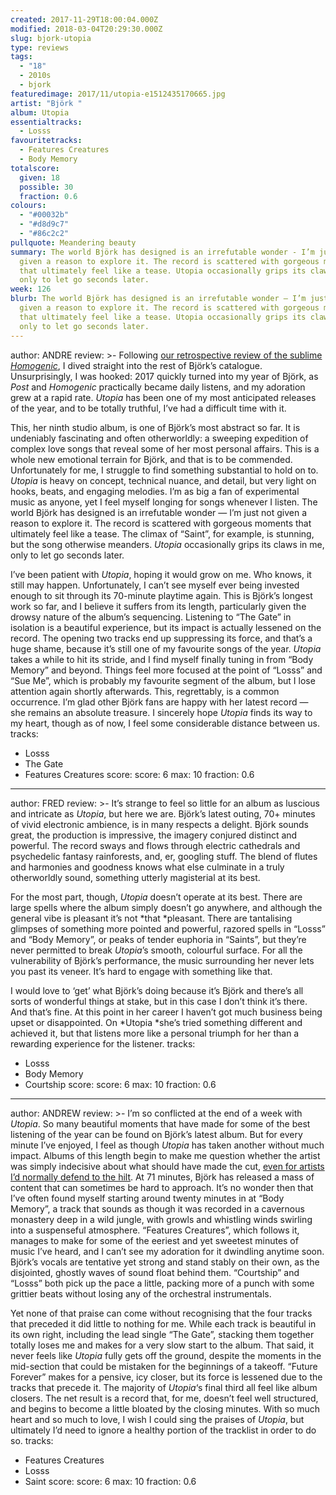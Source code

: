```yaml
---
created: 2017-11-29T18:00:04.000Z
modified: 2018-03-04T20:29:30.000Z
slug: bjork-utopia
type: reviews
tags:
  - "18"
  - 2010s
  - bjork
featuredimage: 2017/11/utopia-e1512435170665.jpg
artist: "Björk "
album: Utopia
essentialtracks:
  - Losss
favouritetracks:
  - Features Creatures
  - Body Memory
totalscore:
  given: 18
  possible: 30
  fraction: 0.6
colours:
  - "#00032b"
  - "#d8d9c7"
  - "#86c2c2"
pullquote: Meandering beauty
summary: The world Björk has designed is an irrefutable wonder - I’m just not
  given a reason to explore it. The record is scattered with gorgeous moments
  that ultimately feel like a tease. Utopia occasionally grips its claws in,
  only to let go seconds later.
week: 126
blurb: The world Björk has designed is an irrefutable wonder – I’m just not
  given a reason to explore it. The record is scattered with gorgeous moments
  that ultimately feel like a tease. Utopia occasionally grips its claws in,
  only to let go seconds later.
---
```

author: ANDRE
review: >-
  Following [our retrospective review of the sublime
  *Homogenic*](<reviews/bjork-homogenic/>), I dived
  straight into the rest of Björk’s catalogue. Unsurprisingly, I was hooked:
  2017 quickly turned into my year of Björk, as *Post* and *Homogenic*
  practically became daily listens, and my adoration grew at a rapid rate.
  *Utopia* has been one of my most anticipated releases of the year, and to be
  totally truthful, I’ve had a difficult time with it.

  This, her ninth studio album, is one of Björk’s most abstract so far. It is undeniably fascinating and often otherworldly: a sweeping expedition of complex love songs that reveal some of her most personal affairs. This is a whole new emotional terrain for Björk, and that is to be commended. Unfortunately for me, I struggle to find something substantial to hold on to. *Utopia* is heavy on concept, technical nuance, and detail, but very light on hooks, beats, and engaging melodies. I’m as big a fan of experimental music as anyone, yet I feel myself longing for songs whenever I listen. The world Björk has designed is an irrefutable wonder — I’m just not given a reason to explore it. The record is scattered with gorgeous moments that ultimately feel like a tease. The climax of “Saint”, for example, is stunning, but the song otherwise meanders. *Utopia* occasionally grips its claws in me, only to let go seconds later.

  I’ve been patient with *Utopia*, hoping it would grow on me. Who knows, it still may happen. Unfortunately, I can’t see myself ever being invested enough to sit through its 70-minute playtime again. This is Björk’s longest work so far, and I believe it suffers from its length, particularly given the drowsy nature of the album’s sequencing. Listening to “The Gate” in isolation is a beautiful experience, but its impact is actually lessened on the record. The opening two tracks end up suppressing its force, and that’s a huge shame, because it’s still one of my favourite songs of the year. *Utopia* takes a while to hit its stride, and I find myself finally tuning in from “Body Memory” and beyond. Things feel more focused at the point of “Losss” and “Sue Me”, which is probably my favourite segment of the album, but I lose attention again shortly afterwards. This, regrettably, is a common occurrence. I’m glad other Björk fans are happy with her latest record — she remains an absolute treasure. I sincerely hope *Utopia* finds its way to my heart, though as of now, I feel some considerable distance between us.
tracks:
  - Losss
  - ­­The Gate
  - ­­Features Creatures
score:
  score: 6
  max: 10
  fraction: 0.6
---
author: FRED
review: >-
  It’s strange to feel so little for an album as luscious and intricate as
  *Utopia*, but here we are. Björk’s latest outing, 70+ minutes of vivid
  electronic ambience, is in many respects a delight. Björk sounds great, the
  production is impressive, the imagery conjured distinct and powerful. The
  record sways and flows through electric cathedrals and psychedelic fantasy
  rainforests, and, er, googling stuff. The blend of flutes and harmonies and
  goodness knows what else culminate in a truly otherworldly sound, something
  utterly magisterial at its best.

  For the most part, though, *Utopia* doesn’t operate at its best. There are large spells where the album simply doesn’t go anywhere, and although the general vibe is pleasant it’s not *that *pleasant. There are tantalising glimpses of something more pointed and powerful, razored spells in “Losss” and “Body Memory”, or peaks of tender euphoria in “Saints”, but they’re never permitted to break *Utopia*’s smooth, colourful surface. For all the vulnerability of Björk’s performance, the music surrounding her never lets you past its veneer. It’s hard to engage with something like that.

  I would love to ‘get’ what Björk’s doing because it’s Björk and there’s all sorts of wonderful things at stake, but in this case I don’t think it’s there. And that’s fine. At this point in her career I haven’t got much business being upset or disappointed. On *Utopia *she’s tried something different and achieved it, but that listens more like a personal triumph for her than a rewarding experience for the listener.
tracks:
  - Losss
  - ­­Body Memory
  - ­Courtship
score:
  score: 6
  max: 10
  fraction: 0.6
---
author: ANDREW
review: >-
  I’m so conflicted at the end of a week with *Utopia*. So many beautiful
  moments that have made for some of the best listening of the year can be found
  on Björk’s latest album. But for every minute I’ve enjoyed, I feel as though
  *Utopia* has taken another without much impact. Albums of this length begin to
  make me question whether the artist was simply indecisive about what should
  have made the cut, [even for artists I’d normally defend to the
  hilt](<reviews/james-blake-the-colour-in-anything/>). At
  71 minutes, Björk has released a mass of content that can sometimes be hard to
  approach. It’s no wonder then that I’ve often found myself starting around
  twenty minutes in at “Body Memory”, a track that sounds as though it was
  recorded in a cavernous monastery deep in a wild jungle, with growls and
  whistling winds swirling into a suspenseful atmosphere. “Features Creatures”,
  which follows it, manages to make for some of the eeriest and yet sweetest
  minutes of music I’ve heard, and I can’t see my adoration for it dwindling
  anytime soon. Björk’s vocals are tentative yet strong and stand stably on
  their own, as the disjointed, ghostly waves of sound float behind them.
  “Courtship” and “Losss” both pick up the pace a little, packing more of a
  punch with some grittier beats without losing any of the orchestral
  instrumentals.

  Yet none of that praise can come without recognising that the four tracks that preceded it did little to nothing for me. While each track is beautiful in its own right, including the lead single “The Gate”, stacking them together totally loses me and makes for a very slow start to the album. That said, it never feels like *Utopia* fully gets off the ground, despite the moments in the mid-section that could be mistaken for the beginnings of a takeoff. “Future Forever” makes for a pensive, icy closer, but its force is lessened due to the tracks that precede it. The majority of *Utopia*‘s final third all feel like album closers. The net result is a record that, for me, doesn’t feel well structured, and begins to become a little bloated by the closing minutes. With so much heart and so much to love, I wish I could sing the praises of *Utopia*, but ultimately I’d need to ignore a healthy portion of the tracklist in order to do so.
tracks:
  - Features Creatures
  - ­­Losss
  - ­­Saint
score:
  score: 6
  max: 10
  fraction: 0.6

